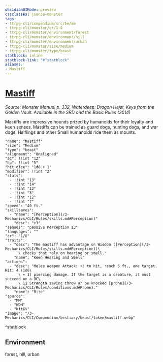 ```yaml
---
obsidianUIMode: preview
cssclasses: json5e-monster
tags:
- ttrpg-cli/compendium/src/5e/mm
- ttrpg-cli/monster/cr/1-8
- ttrpg-cli/monster/environment/forest
- ttrpg-cli/monster/environment/hill
- ttrpg-cli/monster/environment/urban
- ttrpg-cli/monster/size/medium
- ttrpg-cli/monster/type/beast
statblock: inline
statblock-link: "#^statblock"
aliases:
- Mastiff
---
```

# [Mastiff](3-Mechanics\CLI\Compendium\bestiary\beast/mastiff.md)
*Source: Monster Manual p. 332, Waterdeep: Dragon Heist, Keys from the Golden Vault. Available in the <span title='Systems Reference Document (5.1)'>SRD</span> and the Basic Rules (2014)*  

Mastiffs are impressive hounds prized by humanoids for their loyalty and keen senses. Mastiffs can be trained as guard dogs, hunting dogs, and war dogs. Halflings and other Small humanoids ride them as mounts.

```statblock
"name": "Mastiff"
"size": "Medium"
"type": "beast"
"alignment": "Unaligned"
"ac": !!int "12"
"hp": !!int "5"
"hit_dice": "1d8 + 1"
"modifier": !!int "2"
"stats":
  - !!int "13"
  - !!int "14"
  - !!int "12"
  - !!int "3"
  - !!int "12"
  - !!int "7"
"speed": "40 ft."
"skillsaves":
  - "name": "[Perception](/3-Mechanics/CLI/Rules/skills.md#Perception)"
    "desc": "+3"
"senses": "passive Perception 13"
"languages": ""
"cr": "1/8"
"traits":
  - "desc": "The mastiff has advantage on Wisdom ([Perception](/3-Mechanics/CLI/Rules/skills.md#Perception))\
      \ checks that rely on hearing or smell."
    "name": "Keen Hearing and Smell"
"actions":
  - "desc": "Melee Weapon Attack: +3 to hit, reach 5 ft., one target. Hit: 4 (1d6\
      \ + 1) piercing damage. If the target is a creature, it must succeed on a DC\
      \ 11 Strength saving throw or be knocked [prone](/3-Mechanics/CLI/Rules/conditions.md#Prone)."
    "name": "Bite"
"source":
  - "MM"
  - "WDH"
  - "KftGV"
"image": "/3-Mechanics/CLI/Compendium/bestiary/beast/token/mastiff.webp"
```
^statblock

## Environment

forest, hill, urban
